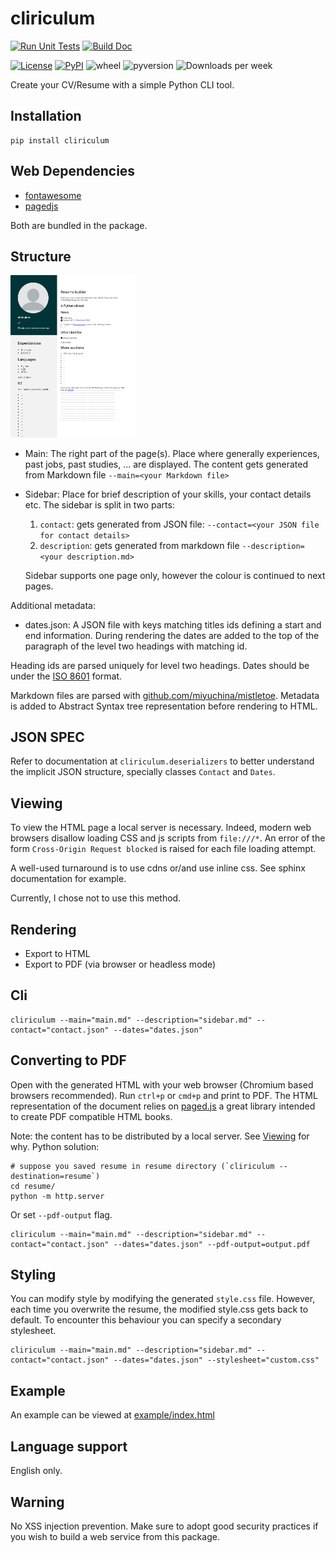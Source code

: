 # cliriculum

[![Run Unit Tests](https://github.com/sondalex/cliriculum/actions/workflows/run-test.yaml/badge.svg?branch=master)](https://github.com/sondalex/cliriculum/actions/workflows/run-test.yaml)
[![Build Doc](https://github.com/sondalex/cliriculum/actions/workflows/doc-build.yaml/badge.svg?branch=master)](https://github.com/sondalex/cliriculum/actions/workflows/doc-build.yaml)

[![License](https://img.shields.io/github/license/sondalex/cliriculum)](https://github.com/sondalex/cliriculum/blob/master/LICENSE.md)
[![PyPI](https://img.shields.io/pypi/v/cliriculum)](https://pypi.org/project/cliriculum/)
![wheel](https://img.shields.io/pypi/wheel/cliriculum)
![pyversion](https://img.shields.io/badge/python-3.9+-blue.svg)
![Downloads per week](https://img.shields.io/pypi/dw/cliriculum)

Create your CV/Resume with a simple Python CLI tool.

## Installation

```console
pip install cliriculum
```

## Web Dependencies

* [fontawesome](https://fontawesome.com/)
* [pagedjs](https://pagedjs.org/)

Both are bundled in the package.

## Structure

<img src="https://raw.githubusercontent.com/sondalex/cliriculum/master/example/output.png" width=200/>

* Main: The right part of the page(s). Place where generally experiences, past jobs, past studies, ... are displayed.
  The content gets generated from Markdown file `--main=<your Markdown file>` 
* Sidebar: Place for brief description of your skills, your contact details etc.
  The sidebar is split in two parts:
  1) `contact`: gets generated from JSON file: `--contact=<your JSON file for contact details>`
  2) `description`: gets generated from markdown file `--description=<your description.md>`

  Sidebar supports one page only, however the colour is continued to next pages. 

Additional metadata:

* dates.json: A JSON file with keys matching titles ids defining a start and end information. During rendering the dates are added to the top of the paragraph of the level two headings with matching id.

Heading ids are parsed uniquely for level two headings. Dates should be under the
[ISO 8601](https://en.wikipedia.org/wiki/ISO_8601) format.

Markdown files are parsed with [github.com/miyuchina/mistletoe](https://github.com/miyuchina/mistletoe).
Metadata is added to Abstract Syntax tree representation before rendering to HTML.

## JSON SPEC

Refer to documentation at `cliriculum.deserializers` to better understand
the implicit JSON structure, specially classes `Contact` and `Dates`.

## Viewing

To view the HTML page a local server is necessary.
Indeed, modern web browsers disallow
loading CSS and js scripts from `file:///*`. 
An error of the form `Cross-Origin Request blocked` is raised
for each file loading attempt.

A well-used turnaround is to use cdns or/and use
inline css. See sphinx documentation for example.

Currently, I chose not to use this method.


## Rendering

* Export to HTML
* Export to PDF (via browser or headless mode)

## Cli

```
cliriculum --main="main.md" --description="sidebar.md" --contact="contact.json" --dates="dates.json"
```


## Converting to PDF

Open with the generated HTML with your web browser 
(Chromium based browsers recommended).
Run `ctrl+p` or `cmd+p` and print to PDF.
The HTML representation of the document relies
on [paged.js](https://pagedjs.org/) a great library
intended to create PDF compatible HTML books.  

Note: the content has to be distributed by a local server. See [Viewing](##Viewing) for why.
Python solution: 

```console
# suppose you saved resume in resume directory (`cliriculum --destination=resume`)
cd resume/
python -m http.server
```

Or set `--pdf-output` flag.

```console
cliriculum --main="main.md" --description="sidebar.md" --contact="contact.json" --dates="dates.json" --pdf-output=output.pdf
```


## Styling

You can modify style by modifying the generated `style.css` file. However, each time
you overwrite the resume, the modified style.css gets back to default.
To encounter this behaviour you can specify a secondary stylesheet.

```console
cliriculum --main="main.md" --description="sidebar.md" --contact="contact.json" --dates="dates.json" --stylesheet="custom.css"
```

## Example

An example can be viewed at [example/index.html](https://sondalex.github.io/cliriculum/_static/example/index.html)

## Language support

English only.

## Warning

No XSS injection prevention.
Make sure to adopt good security practices if you wish to build a web service from
this package.

